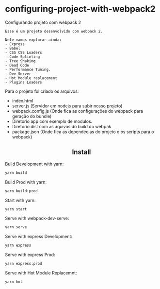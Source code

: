 # configuring-project-with-webpack2
Configurando projeto com webpack 2


```
Esse é um projeto desenvolvido com webpack 2.

Nele vamos explorar ainda:
- Express
- Babel
- CSS CSS Loaders
- Code Splinting
- Tree Shaking
- Dead Code
- Performance Tuning.
- Dev Server
- Hot Module replacement
- Plugins Loaders

```
Para o projeto foi criado os arquivos:
- index.html
- server.js (Servidor em nodejs para subir nosso projeto)
- webpack.config.js (Onde fica as configurações do webpack para geração do bundle)
- Diretorio app com exemplo de modulos.
- Diretorio dist com as aquivos do build do webpak
- package.json (Onde fica as dependecias do projeto e os scripts para o webpack)

<h2 align="center">Install</h2>

Build Development with yarn:

```bash
yarn build
```

Build Prod with yarn:

```bash
yarn build:prod
```

Start with yarn:

```bash
yarn start
```

Serve with webpack-dev-serve:

```bash
yarn serve
```

Serve with express Development:

```bash
yarn express
```

Serve with express Prod:

```bash
yarn express:prod
```

Serve with Hot Module Replacemnt:

```bash
yarn hot
```